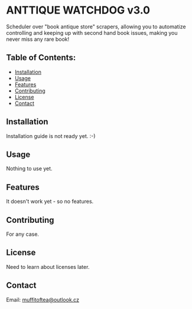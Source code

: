 # ANTTIQUE WATCHDOG v3.0

Scheduler over "book antique store" scrapers, allowing you to automatize controlling and keeping up with second hand book issues, making you never miss any rare book!

## Table of Contents:

- [Installation](#installation)
- [Usage](#usage)
- [Features](#features)
- [Contributing](#contributing)
- [License](#license)
- [Contact](#contact)

## Installation

Installation guide is not ready yet. :-)

## Usage

Nothing to use yet.

## Features

It doesn't work yet - so no features.

## Contributing

For any case.

## License

Need to learn about licenses later.

## Contact

Email: muffitoftea@outlook.cz